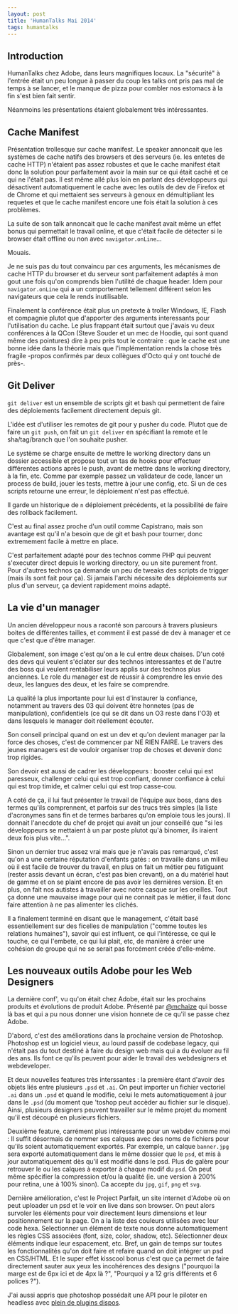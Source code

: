 ```yaml
---
layout: post
title: 'HumanTalks Mai 2014'
tags: humantalks
---
```

## Introduction

HumanTalks chez Adobe, dans leurs magnifiques locaux. La "sécurité" à l'entrée
était un peu longue à passer du coup les talks ont pris pas mal de temps à se
lancer, et le manque de pizza pour combler nos estomacs à la fin s'est bien
fait sentir.

Néanmoins les présentations étaient globalement très intéressantes.

## Cache Manifest

Présentation trollesque sur cache manifest. Le speaker annoncait que les
systèmes de cache natifs des browsers et des serveurs (ie. les entetes de cache
HTTP) n'étaient pas assez robustes et que le cache manifest était donc la
solution pour parfaitement avoir la main sur ce qui était caché et ce qui ne
l'était pas. Il est même allé plus loin en parlant des développeurs qui
désactivent automatiquement le cache avec les outils de dev de Firefox et de
Chrome et qui mettaient ses serveurs à genoux en démultipliant les requetes et
que le cache manifest encore une fois était la solution à ces problèmes.

La suite de son talk annoncait que le cache manifest avait même un effet bonus
qui permettait le travail online, et que c'était facile de détecter si le
browser était offline ou non avec `navigator.onLine`...

Mouais.

Je ne suis pas du tout convaincu par ces arguments, les mécanismes de cache
HTTP du browser et du serveur sont parfaitement adaptés à mon gout une fois
qu'on comprends bien l'utilité de chaque header. Idem pour `navigator.onLine`
qui a un comportement tellement différent selon les navigateurs que cela le
rends inutilisable.

Finalement la conférence était plus un pretexte à troller Windows, IE, Flash et
compagnie plutot que d'apporter des arguments interessants pour l'utilisation
du cache. Le plus frappant était surtout que j'avais vu deux conférences à la
QCon (Steve Souder et un mec de Hoodie, qui sont quand même des pointures) dire
à peu près tout le contraire : que le cache est une bonne idée dans la théorie
mais que l'implémentation rends la chose très fragile -propos confirmés par
deux collègues d'Octo qui y ont touché de près-.

## Git Deliver

`git deliver` est un ensemble de scripts git et bash qui permettent de faire
des déploiements facilement directement depuis git.

L'idée est d'utiliser les remotes de git pour y pusher du code. Plutot que de
faire un `git push`, on fait un `git deliver` en spécifiant la remote et le
sha/tag/branch que l'on souhaite pusher.

Le système se charge ensuite de mettre le working directory dans un dossier
accessible et propose tout un tas de hooks pour effectuer différentes actions
après le push, avant de mettre dans le working directory, à la fin, etc. Comme
par exemple passez un validateur de code, lancer un process de build, jouer les
tests, mettre à jour une config, etc. Si un de ces scripts retourne une erreur,
le déploiement n'est pas effectué.

Il garde un historique de `n` déploiement précédents, et la possibilité de
faire des rollback facilement.

C'est au final assez proche d'un outil comme Capistrano, mais son avantage est
qu'il n'a besoin que de git et bash pour tourner, donc extremement facile
à mettre en place.

C'est parfaitement adapté pour des technos comme PHP qui peuvent s'executer
direct depuis le working directory, ou un site purement front. Pour d'autres
technos ça demande un peu de tweaks des scripts de trigger (mais ils sont fait
pour ça). Si jamais l'archi nécessite des déploiements sur plus d'un serveur,
ça devient rapidement moins adapté.

## La vie d'un manager

Un ancien développeur nous a raconté son parcours à travers plusieurs boites de
différentes tailles, et comment il est passé de dev à manager et ce que c'est
que d'être manager.

Globalement, son image c'est qu'on a le cul entre deux chaises. D'un coté des
devs qui veulent s'éclater sur des technos interessantes et de l'autre des boss
qui veulent rentabiliser leurs applis sur des technos plus anciennes. Le role
du manager est de réussir à comprendre les envie des deux, les langues des
deux, et les faire se comprendre.

La qualité la plus importante pour lui est d'instaurer la confiance, notamment
au travers des 03 qui doivent être honnetes (pas de manipulation),
confidentiels (ce qui se dit dans un O3 reste dans l'O3) et dans lesquels le
manager doit réellement écouter.

Son conseil principal quand on est un dev et qu'on devient manager par la force
des choses, c'est de commencer par NE RIEN FAIRE. Le travers des jeunes
managers est de vouloir organiser trop de choses et devenir donc trop rigides.

Son devoir est aussi de cadrer les développeurs : booster celui qui est
paresseux, challenger celui qui est trop confiant, donner confiance à celui qui
est trop timide, et calmer celui qui est trop casse-cou.

A coté de ça, il lui faut présenter le travail de l'équipe aux boss, dans des
termes qu'ils comprennent, et parfois sur des trucs très simples (la liste
d'acronymes sans fin et de termes barbares qu'on emploie tous les jours). Il
donnait l'anecdote du chef de projet qui avait un jour conseillé que "si les
développeurs se mettaient à un par poste plutot qu'à binomer, ils iraient deux
fois plus vite...".

Sinon un dernier truc assez vrai mais que je n'avais pas remarqué, c'est qu'on
a une certaine réputation d'enfants gatés : on travaille dans un milieu où il
est facile de trouver du travail, en plus on fait un métier peu fatiguant
(rester assis devant un écran, c'est pas bien crevant), on a du matériel haut
de gamme et on se plaint encore de pas avoir les dernières version. Et en plus,
on fait nos autistes à travailler avec notre casque sur les oreilles. Tout ça
donne une mauvaise image pour qui ne connait pas le métier, il faut donc faire
attention à ne pas alimenter les clichés.

Il a finalement terminé en disant que le management, c'était basé
essentiellement sur des ficelles de manipulation ("comme toutes les relations
humaines"), savoir qui est influent, ce qui l'intéresse, ce qui le touche, ce
qui l'embete, ce qui lui plait, etc, de manière à créer une cohésion de groupe
qui ne se serait pas forcément créée d'elle-même.

## Les nouveaux outils Adobe pour les Web Designers

La dernière conf', vu qu'on était chez Adobe, était sur les prochains produits
et évolutions de produit Adobe. Présenté par
[@mchaize](https://twitter.com/mchaize) qui bosse là bas et qui a pu nous
donner une vision honnete de ce qu'il se passe chez Adobe.

D'abord, c'est des améliorations dans la prochaine version de Photoshop.
Photoshop est un logiciel vieux, au lourd passif de codebase legacy, qui
n'était pas du tout destiné à faire du design web mais qui a du évoluer au fil
des ans. Ils font ce qu'ils peuvent pour aider le travail des webdesigners et
webdeveloper.

Et deux nouvelles features très interssantes : la première étant d'avoir des
objets liés entre plusieurs `.psd` et `.ai`. On peut importer un fichier
vectoriel `.ai` dans un `.psd` et quand le modifie, celui le mets
automatiquement à jour dans le `.psd` (du moment que 'toshop peut accèder au
fichier sur le disque). Ainsi, plusieurs designers peuvent travailler sur le
même projet du moment qu'il est découpé en plusieurs fichiers.

Deuxième feature, carrément plus intéressante pour un webdev comme moi : Il
suffit désormais de nommer ses calques avec des noms de fichiers pour qu'ils
soient automatiquement exportés. Par exemple, un calque `banner.jpg` sera
exporté automatiquement dans le même dossier que le `psd`, et mis à jour
automatiquement dès qu'il est modifié dans le psd. Plus de galère pour
retrouver le ou les calques à exporter à chaque modif du `psd`. On peut même
spécifier la compression et/ou la qualité (ie. une version à 200% pour retina,
une à 100% sinon). Ca accepte du `jpg`, `gif`, `png` et `svg`.

Dernière amélioration, c'est le Project Parfait, un site internet d'Adobe où on
peut uploader un psd et le voir en live dans son browser. On peut alors
survoler les éléments pour voir directement leurs dimensions et leur
positionnement sur la page. On a la liste des couleurs utilisées avec leur code
hexa. Selectionner un élément de texte nous donne automatiquement les règles
CSS associées (font, size, color, shadow, etc). Sélectionner deux éléments
indique leur espacement, etc. Bref, un gain de temps sur toutes les
fonctionnalités qu'on doit faire et refaire quand on doit intégrer un psd en
CSS/HTML. Et le super effet kisscool bonus c'est que ça permet de faire
directement sauter aux yeux les incohérences des designs ("pourquoi la marge est
de 6px ici et de 4px là ?", "Pourquoi y a 12 gris différents et 6 polices ?").

J'ai aussi appris que photoshop possédait une API pour le piloter en headless
avec [plein de plugins dispos](http://github.com/adobe-photoshop/).




